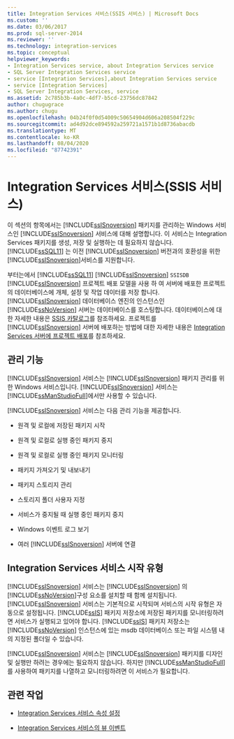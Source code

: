 ```yaml
---
title: Integration Services 서비스(SSIS 서비스) | Microsoft Docs
ms.custom: ''
ms.date: 03/06/2017
ms.prod: sql-server-2014
ms.reviewer: ''
ms.technology: integration-services
ms.topic: conceptual
helpviewer_keywords:
- Integration Services service, about Integration Services service
- SQL Server Integration Services service
- service [Integration Services],about Integration Services service
- service [Integration Services]
- SQL Server Integration Services, service
ms.assetid: 2c785b3b-4a0c-4df7-b5cd-23756dc87842
author: chugugrace
ms.author: chugu
ms.openlocfilehash: 04b24f0f0d54009c50654904d606a208504f229c
ms.sourcegitcommit: ad4d92dce894592a259721a1571b1d8736abacdb
ms.translationtype: MT
ms.contentlocale: ko-KR
ms.lasthandoff: 08/04/2020
ms.locfileid: "87742391"
---
```

# <a name="integration-services-service-ssis-service"></a>Integration Services 서비스(SSIS 서비스)
  이 섹션의 항목에서는 [!INCLUDE[ssISnoversion](../../includes/ssisnoversion-md.md)] 패키지를 관리하는 Windows 서비스인 [!INCLUDE[ssISnoversion](../../includes/ssisnoversion-md.md)] 서비스에 대해 설명합니다. 이 서비스는 Integration Services 패키지를 생성, 저장 및 실행하는 데 필요하지 않습니다. [!INCLUDE[ssSQL11](../../includes/sssql11-md.md)] 는 이전 [!INCLUDE[ssISnoversion](../../includes/ssisnoversion-md.md)] 버전과의 호환성을 위한 [!INCLUDE[ssISnoversion](../../includes/ssisnoversion-md.md)]서비스를 지원합니다.  
  
 부터는에서 [!INCLUDE[ssSQL11](../../includes/sssql11-md.md)] [!INCLUDE[ssISnoversion](../../includes/ssisnoversion-md.md)] `SSISDB` [!INCLUDE[ssISnoversion](../../includes/ssisnoversion-md.md)] 프로젝트 배포 모델을 사용 하 여 서버에 배포한 프로젝트의 데이터베이스에 개체, 설정 및 작업 데이터를 저장 합니다. [!INCLUDE[ssISnoversion](../../includes/ssisnoversion-md.md)] 데이터베이스 엔진의 인스턴스인 [!INCLUDE[ssNoVersion](../../includes/ssnoversion-md.md)] 서버는 데이터베이스를 호스팅합니다. 데이터베이스에 대한 자세한 내용은 [SSIS 카탈로그](../catalog/ssis-catalog.md)를 참조하세요. 프로젝트를 [!INCLUDE[ssISnoversion](../../includes/ssisnoversion-md.md)] 서버에 배포하는 방법에 대한 자세한 내용은 [Integration Services 서버에 프로젝트 배포](../deploy-projects-to-integration-services-server.md)를 참조하세요.  
  
## <a name="management-capabilities"></a>관리 기능  
 [!INCLUDE[ssISnoversion](../../includes/ssisnoversion-md.md)] 서비스는 [!INCLUDE[ssISnoversion](../../includes/ssisnoversion-md.md)] 패키지 관리를 위한 Windows 서비스입니다. [!INCLUDE[ssISnoversion](../../includes/ssisnoversion-md.md)] 서비스는 [!INCLUDE[ssManStudioFull](../../includes/ssmanstudiofull-md.md)]에서만 사용할 수 있습니다.  
  
 [!INCLUDE[ssISnoversion](../../includes/ssisnoversion-md.md)] 서비스는 다음 관리 기능을 제공합니다.  
  
-   원격 및 로컬에 저장된 패키지 시작  
  
-   원격 및 로컬로 실행 중인 패키지 중지  
  
-   원격 및 로컬로 실행 중인 패키지 모니터링  
  
-   패키지 가져오기 및 내보내기  
  
-   패키지 스토리지 관리  
  
-   스토리지 폴더 사용자 지정  
  
-   서비스가 중지될 때 실행 중인 패키지 중지  
  
-   Windows 이벤트 로그 보기  
  
-   여러 [!INCLUDE[ssISnoversion](../../includes/ssisnoversion-md.md)] 서버에 연결  
  
## <a name="startup-type-for-integration-services-service"></a>Integration Services 서비스 시작 유형  
 [!INCLUDE[ssISnoversion](../../includes/ssisnoversion-md.md)] 서비스는 [!INCLUDE[ssISnoversion](../../includes/ssisnoversion-md.md)] 의 [!INCLUDE[ssNoVersion](../../includes/ssnoversion-md.md)]구성 요소를 설치할 때 함께 설치됩니다. [!INCLUDE[ssISnoversion](../../includes/ssisnoversion-md.md)] 서비스는 기본적으로 시작되며 서비스의 시작 유형은 자동으로 설정됩니다. [!INCLUDE[ssIS](../../includes/ssis-md.md)] 패키지 저장소에 저장된 패키지를 모니터링하려면 서비스가 실행되고 있어야 합니다. [!INCLUDE[ssIS](../../includes/ssis-md.md)] 패키지 저장소는 [!INCLUDE[ssNoVersion](../../includes/ssnoversion-md.md)] 인스턴스에 있는 msdb 데이터베이스 또는 파일 시스템 내의 지정된 폴더일 수 있습니다.  
  
 [!INCLUDE[ssISnoversion](../../includes/ssisnoversion-md.md)] 서비스는 [!INCLUDE[ssISnoversion](../../includes/ssisnoversion-md.md)] 패키지를 디자인 및 실행만 하려는 경우에는 필요하지 않습니다. 하지만 [!INCLUDE[ssManStudioFull](../../includes/ssmanstudiofull-md.md)]를 사용하여 패키지를 나열하고 모니터링하려면 이 서비스가 필요합니다.  
  
## <a name="related-tasks"></a>관련 작업  
  
-   [Integration Services 서비스 속성 설정](../set-the-properties-of-the-integration-services-service.md)  
  
-   [Integration Services 서비스의 뷰 이벤트](../view-events-for-the-integration-services-service.md)  
  
  
